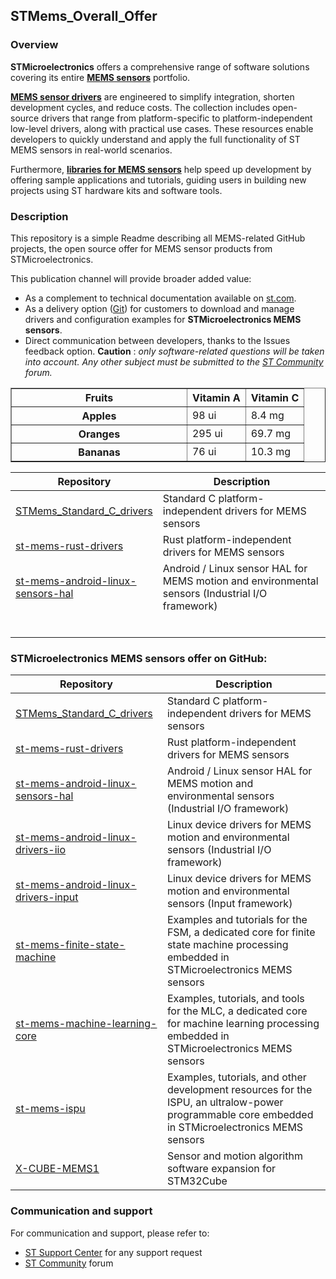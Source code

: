
## STMems_Overall_Offer

### Overview

**STMicroelectronics** offers a comprehensive range of software solutions covering its entire [**MEMS sensors**](https://www.st.com/mems) portfolio.

[**MEMS sensor drivers**](https://www.st.com/en/embedded-software/drivers-for-mems.html) are engineered to simplify integration, shorten development cycles, and reduce costs. The collection includes open-source drivers that range from platform-specific to platform-independent low-level drivers, along with practical use cases. These resources enable developers to quickly understand and apply the full functionality of ST MEMS sensors in real-world scenarios.

Furthermore, [**libraries for MEMS sensors**](https://www.st.com/en/embedded-software/libraries-for-mems-and-sensors.html) help speed up development by offering sample applications and tutorials, guiding users in building new projects using ST hardware kits and software tools.

### Description

This repository is a simple Readme describing all MEMS-related GitHub projects, the open source offer for MEMS sensor products from STMicroelectronics.

This publication channel will provide broader added value:

- As a complement to technical documentation available on [st.com](https://www.st.com/mems).
- As a delivery option ([Git](https://git-scm.com/)) for customers to download and manage drivers and configuration examples for **STMicroelectronics MEMS sensors**.
- Direct communication between developers, thanks to the Issues feedback option. **Caution** : *only software-related questions will be taken into account. Any other subject must be submitted to the [ST Community](https://community.st.com/) forum.*

<table border="1" width="100%">
	<col style="width:60%">
	<col style="width:20%">
	<col style="width:20%">
	<thead>
	<tr>
		<th>Fruits</th>
		<th>Vitamin A</th>
		<th>Vitamin C</th>
	</tr>
	</thead>
	<tbody>
	<tr>
		<th>Apples</th>
		<td>98 ui</td>
		<td>8.4 mg</td>
	</tr>
	<tr>
		<th>Oranges</th>
		<td>295 ui</td>
		<td>69.7 mg</td>
	</tr>
	<tr>
		<th>Bananas</th>
		<td>76 ui</td>
		<td>10.3 mg</td>
	</tr>
	</tbody>
</table>

<table style="width:100%">
<col style="width:40%">
<col style="width:60%">
<thead>
<tr>
<th>Repository</th>
<th>Description</th>
</tr>
</thead>
<tbody>
<tr>
<td> <a href="https://github.com/STMicroelectronics/STMems_Standard_C_drivers">STMems_Standard_C_drivers</a></td>
<td>Standard C platform-independent drivers for MEMS sensors </td>
</tr>
<tr>
<td> <a href="https://github.com/STMicroelectronics/st-mems-rust-drivers">st-mems-rust-drivers</a></td>
<td> Rust platform-independent drivers for MEMS sensors </td>
</tr>
<tr>
<td> <a href="https://github.com/STMicroelectronics/st-mems-android-linux-sensors-hal">st-mems-android-linux-sensors-hal</a></td>
<td> Android / Linux sensor HAL for MEMS motion and environmental sensors (Industrial I/O framework) </td>
</tr>
<tr>
<td> <a href=""></a></td>
<td> </td>
</tr>
<tr>
<td> <a href=""></a></td>
<td> </td>
</tr>
<tr>
<td> <a href=""></a></td>
<td> </td>
</tr>
<tr>
<td> <a href=""></a></td>
<td> </td>
</tr>
<tr>
<td> <a href=""></a></td>
<td> </td>
</tr>
<tr>
<td> <a href=""></a></td>
<td> </td>
</tr>
</tbody>
</table>

### STMicroelectronics MEMS sensors offer on GitHub:

| Repository                                                   | Description                                                  |
| ------------------------------------------------------------ | ------------------------------------------------------------ |
| [STMems_Standard_C_drivers ](https://github.com/STMicroelectronics/STMems_Standard_C_drivers) | Standard C platform-independent drivers for MEMS sensors |
| [st-mems-rust-drivers ](https://github.com/STMicroelectronics/st-mems-rust-drivers) | Rust platform-independent drivers for MEMS sensors |
| [st-mems-android-linux-sensors-hal ](https://github.com/STMicroelectronics/st-mems-android-linux-sensors-hal) | Android / Linux sensor HAL for MEMS motion and environmental sensors (Industrial I/O framework) |
| [st-mems-android-linux-drivers-iio ](https://github.com/STMicroelectronics/st-mems-android-linux-drivers-iio) | Linux device drivers for MEMS motion and environmental sensors (Industrial I/O framework) |
| [st-mems-android-linux-drivers-input ](https://github.com/STMicroelectronics/st-mems-android-linux-drivers-input) | Linux device drivers for MEMS motion and environmental sensors (Input framework) |
| [st-mems-finite-state-machine ](https://github.com/STMicroelectronics/st-mems-finite-state-machine) | Examples and tutorials for the FSM, a dedicated core for finite state machine processing embedded in STMicroelectronics MEMS sensors |
| [st-mems-machine-learning-core ](https://github.com/STMicroelectronics/st-mems-machine-learning-core) | Examples, tutorials, and tools for the MLC, a dedicated core for machine learning processing embedded in STMicroelectronics MEMS sensors |
| [st-mems-ispu ](https://github.com/STMicroelectronics/st-mems-ispu) | Examples, tutorials, and other development resources for the ISPU, an ultralow-power programmable core embedded in STMicroelectronics MEMS sensors |
| [X-CUBE-MEMS1 ](https://github.com/STMicroelectronics/X-CUBE-MEMS1) | Sensor and motion algorithm software expansion for STM32Cube |

### Communication and support

For communication and support, please refer to:

- [ST Support Center](https://my.st.com/ols#/ols/) for any support request
- [ST Community](https://community.st.com/) forum
